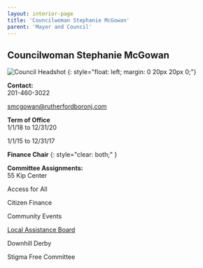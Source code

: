 ```yaml
---
layout: interior-page
title: 'Councilwoman Stephanie McGowan'
parent: 'Mayor and Council'
---
```


## Councilwoman Stephanie McGowan

![Council Headshot](../stephanie-mcgowan.png)
{: style="float: left; margin: 0 20px 20px 0;"}

**Contact:**  
201-460-3022

smcgowan@rutherfordboronj.com

**Term of Office**  
1/1/18 to 12/31/20

1/1/15 to 12/31/17 

**Finance Chair**
{: style="clear: both;" }

**Committee Assignments:**  
55 Kip Center

Access for All

Citizen Finance

Community Events

[Local Assistance Board](/committees/local-assistance-board/)

Downhill Derby

Stigma Free Committee
